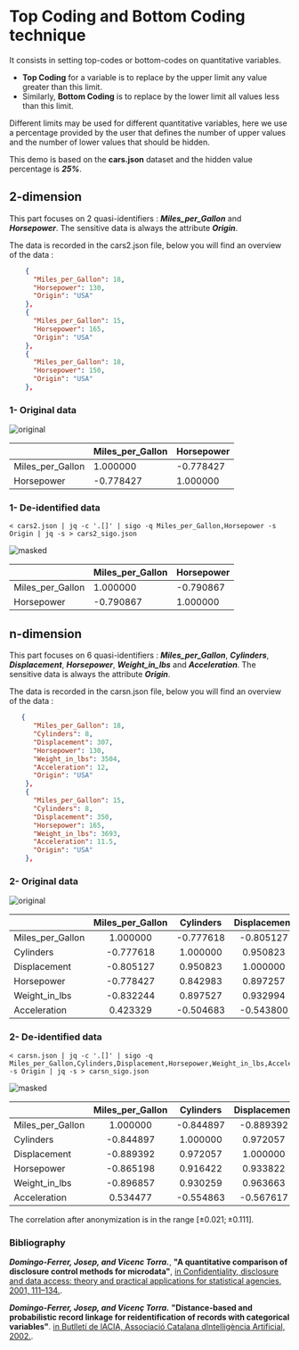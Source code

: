 # Top Coding and Bottom Coding technique

It consists in setting top-codes or bottom-codes on quantitative variables.

- **Top Coding** for a variable is to replace by the upper limit any value greater than this limit.
- Similarly, **Bottom Coding** is to replace by the lower limit all values less than this limit.

Different limits may be used for different quantitative variables, here we use a percentage provided by the user that defines the number of upper values and the number of lower values that should be hidden.

This demo is based on the **cars.json** dataset and the hidden value percentage is ***25%***.

## 2-dimension

This part focuses on 2 quasi-identifiers : ***Miles_per_Gallon*** and ***Horsepower***.
The sensitive data is always the attribute ***Origin***.

The data is recorded in the cars2.json file, below you will find an overview of the data :

```json
    {
      "Miles_per_Gallon": 18,
      "Horsepower": 130,
      "Origin": "USA"
    },
    {
      "Miles_per_Gallon": 15,
      "Horsepower": 165,
      "Origin": "USA"
    },
    {
      "Miles_per_Gallon": 18,
      "Horsepower": 150,
      "Origin": "USA"
    },
```

### 1- Original data

![original](cars2.png)

|                  | Miles_per_Gallon | Horsepower |
|------------------|------------------|------------|
| Miles_per_Gallon |     1.000000     |  -0.778427 |
| Horsepower       |     -0.778427    |  1.000000  |

### 1- De-identified data

```console
< cars2.json | jq -c '.[]' | sigo -q Miles_per_Gallon,Horsepower -s Origin | jq -s > cars2_sigo.json
```

![masked](cars2-sigo.png)

|                  | Miles_per_Gallon | Horsepower |
|------------------|------------------|------------|
| Miles_per_Gallon |     1.000000     |  -0.790867 |
| Horsepower       |     -0.790867    |  1.000000  |

## n-dimension

This part focuses on 6 quasi-identifiers : ***Miles_per_Gallon***, ***Cylinders***, ***Displacement***, ***Horsepower***, ***Weight_in_lbs*** and ***Acceleration***.
The sensitive data is always the attribute ***Origin***.

The data is recorded in the carsn.json file, below you will find an overview of the data :

```json
   {
      "Miles_per_Gallon": 18,
      "Cylinders": 8,
      "Displacement": 307,
      "Horsepower": 130,
      "Weight_in_lbs": 3504,
      "Acceleration": 12,
      "Origin": "USA"
    },
    {
      "Miles_per_Gallon": 15,
      "Cylinders": 8,
      "Displacement": 350,
      "Horsepower": 165,
      "Weight_in_lbs": 3693,
      "Acceleration": 11.5,
      "Origin": "USA"
    },
```

### 2- Original data

![original](carsn.png)

|                  | Miles_per_Gallon | Cylinders | Displacement | Horsepower | Weight_in_lbs | Acceleration |
|------------------|:----------------:|:---------:|:------------:|:----------:|:-------------:|:------------:|
| Miles_per_Gallon |     1.000000     | -0.777618 |   -0.805127  |  -0.778427 |   -0.832244   |   0.423329   |
| Cylinders        |     -0.777618    |  1.000000 |   0.950823   |  0.842983  |    0.897527   |   -0.504683  |
| Displacement     |     -0.805127    |  0.950823 |   1.000000   |  0.897257  |    0.932994   |   -0.543800  |
| Horsepower       |     -0.778427    |  0.842983 |   0.897257   |  1.000000  |    0.864538   |   -0.689196  |
| Weight_in_lbs    |     -0.832244    |  0.897527 |   0.932994   |  0.864538  |    1.000000   |   -0.416839  |
| Acceleration     |     0.423329     | -0.504683 |   -0.543800  |  -0.689196 |   -0.416839   |   1.000000   |

### 2- De-identified data

```console
< carsn.json | jq -c '.[]' | sigo -q Miles_per_Gallon,Cylinders,Displacement,Horsepower,Weight_in_lbs,Acceleration -s Origin | jq -s > carsn_sigo.json
```

![masked](carsn-sigo.png)

|                  | Miles_per_Gallon | Cylinders | Displacement | Horsepower | Weight_in_lbs | Acceleration |
|------------------|:----------------:|:---------:|:------------:|:----------:|:-------------:|:------------:|
| Miles_per_Gallon |     1.000000     | -0.844897 |   -0.889392  |  -0.865198 |   -0.896857   |   0.534477   |
| Cylinders        |     -0.844897    |  1.000000 |   0.972057   |  0.916422  |    0.930259   |   -0.554863  |
| Displacement     |     -0.889392    |  0.972057 |   1.000000   |  0.933822  |    0.963663   |   -0.567617  |
| Horsepower       |     -0.865198    |  0.916422 |   0.933822   |  1.000000  |    0.917956   |   -0.714646  |
| Weight_in_lbs    |     -0.896857    |  0.930259 |   0.963663   |  0.917956  |    1.000000   |   -0.507366  |
| Acceleration     |     0.534477     | -0.554863 |   -0.567617  |  -0.714646 |   -0.507366   |   1.000000   |

The correlation after anonymization is in the range $\left[ \pm 0.021; \pm 0.111\right]$.

### Bibliography

***Domingo-Ferrer, Josep, and Vicenc Torra.***, **"A quantitative comparison of disclosure control methods for microdata"**,
[in Confidentiality, disclosure and data access: theory and practical applications for statistical agencies, 2001, 111–134.](<https://www.researchgate.net/publication/33675153_Confidentiality_Disclosure_and_Data_Access_Theory_and_Practical_Applications_for_Statistical_Agencies>).

***Domingo-Ferrer, Josep, and Vicenç Torra.*** **"Distance-based and probabilistic record linkage for reidentification of records with categorical variables"**. [in Butlletí de lACIA, Associació Catalana dIntelligència Artificial, 2002.](<https://www.researchgate.net/profile/Josep-Domingo-Ferrer/publication/228807929_Distance-based_and_probabilistic_record_linkage_for_re-identification_of_records_with_categorical_variables/links/0deec5167b9f44e498000000/Distance-based-and-probabilistic-record-linkage-for-re-identification-of-records-with-categorical-variables.pdf>).
